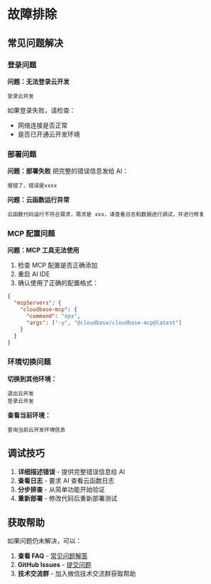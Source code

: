 # 故障排除

## 常见问题解决

### 登录问题

**问题：无法登录云开发**
```
登录云开发
```
如果登录失败，请检查：
- 网络连接是否正常
- 是否已开通云开发环境

### 部署问题

**问题：部署失败**
把完整的错误信息发给 AI：
```
报错了，错误是xxxx
```

**问题：云函数运行异常**
```
云函数代码运行不符合需求，需求是 xxx，请查看日志和数据进行调试，并进行修复
```

### MCP 配置问题

**问题：MCP 工具无法使用**
1. 检查 MCP 配置是否正确添加
2. 重启 AI IDE
3. 确认使用了正确的配置格式：
```json
{
  "mcpServers": {
    "cloudbase-mcp": {
      "command": "npx",
      "args": ["-y", "@cloudbase/cloudbase-mcp@latest"]
    }
  }
}
```

### 环境切换问题

**切换到其他环境：**
```
退出云开发
登录云开发
```

**查看当前环境：**
```
查询当前云开发环境信息
```

## 调试技巧

1. **详细描述错误** - 提供完整错误信息给 AI
2. **查看日志** - 要求 AI 查看云函数日志
3. **分步排查** - 从简单功能开始验证
4. **重新部署** - 修改代码后重新部署测试

## 获取帮助

如果问题仍未解决，可以：

1. **查看 FAQ** - [常见问题解答](./faq)
2. **GitHub Issues** - [提交问题](https://github.com/TencentCloudBase/CloudBase-AI-ToolKit/issues)
3. **技术交流群** - 加入微信技术交流群获取帮助 
